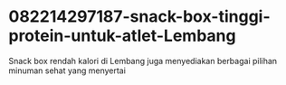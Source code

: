 # 082214297187-snack-box-tinggi-protein-untuk-atlet-Lembang
Snack box rendah kalori di Lembang juga menyediakan berbagai pilihan minuman sehat yang menyertai
